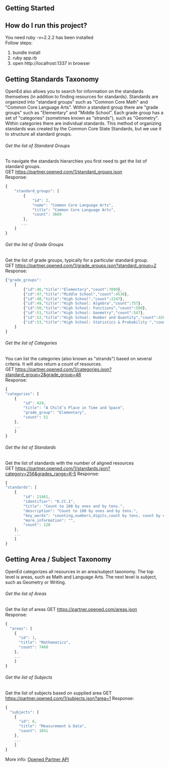 Getting Started
-
## How do I run this project?
You need ruby -v=2.2.2 has been installed    
Follow steps:   
1. bundle install
2. ruby app.rb
3. open http://localhost:1337 in browser

Getting Standards Taxonomy
-
OpenEd also allows you to search for information on the standards themselves (in addition to finding resources for standards). Standards are organized into "standard groups" such as "Common Core Math" and "Common Core Language Arts". Within a standard group there are "grade groups" such as "Elementary" and "Middle School". Each grade group has a set of "categories" (sometimes known as "strands"), such as "Geometry". Within categories there are individual standards. This method of organizing standards was created by the Common Core State Standards, but we use it to structure all standard groups.
###### Get the list of Standard Groups
To navigate the standards hierarchies you first need to get the list of standard groups.   
GET https://partner.opened.com/1/standard_groups.json   
Response:
```javascript
{
    "standard_groups": [
        {
            "id": 2,
            "name": "Common Core Language Arts",
            "title": "Common Core Language Arts",
            "count": 3669
        },
       ...
    ]
}
```

###### Get the list of Grade Groups
Get the list of grade groups, typically for a particular standard group.    
GET https://partner.opened.com/1/grade_groups.json?standard_group=2
Response: 
```javascript
{"grade_groups":
    [
        {"id":46,"title":"Elementary","count":7099},
        {"id":47,"title":"Middle School","count":4536},
        {"id":48,"title":"High School","count":2247},
        {"id":49,"title":"High School: Algebra","count":757},
        {"id":50,"title":"High School: Functions","count":580},
        {"id":51,"title":"High School: Geometry","count":547},
        {"id":52,"title":"High School: Number and Quantity","count":426},
        {"id":53,"title":"High School: Statistics & Probability ","count":430}
    ]
}
```

###### Get the list of Categories
You can list the categories (also known as "strands") based on several criteria. It will also return a count of resources.   
GET https://partner.opened.com/1/categories.json?standard_group=2&grade_group=46  
Response: 
```javascript
{
"categories": [
    {
        "id": 424,
        "title": "A Child’s Place in Time and Space",
        "grade_group": "Elementary",
        "count": 51
    },
    ...
    ]
}
```
###### Get the list of Standards
Get the list of standards with the number of aligned resources   
GET https://partner.opened.com/1/standards.json?category=256&grades_range=K-5
Response: 
```javascript
{
"standards": [
    {
        "id": 21461,
        "identifier": "K.CC.1",
        "title": "Count to 100 by ones and by tens.",
        "description": "Count to 100 by ones and by tens.",
        "key_words": "counting,numbers,digits,count by tens, count by ones, count to 100, k.cc.1\r\n",
        "more_information": "",
        "count": 128
    },
    ...
    ]
}
```

Getting Area / Subject Taxonomy
-
OpenEd categorizes all resources in an area/subject taxonomy. The top level is areas, such as Math and Language Arts. The next level is subject, such as Geometry or Writing.    

###### Get the list of Areas
Get the list of areas
GET https://partner.opened.com/areas.json    
Response: 
```javascript
{
  "areas": [
    {
      "id": 1,
      "title": "Mathematics",
      "count": 7460
    },
    ...
    ]
}
```

###### Get the list of Subjects
Get the list of subjects based on supplied area
GET https://partner.opened.com/1/subjects.json?area=1
Response: 
```javascript
{
  "subjects": [
    {
      "id": 6,
      "title": "Measurement & Data",
      "count": 1041
    },
    ...
    ]
}
```

More info: [Opened Partner API](http://docs.opened.apiary.io/#reference) 

